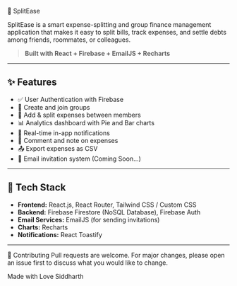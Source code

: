 💸 SplitEase

SplitEase is a smart expense-splitting and group finance management application that makes it easy to split bills, track expenses, and settle debts among friends, roommates, or colleagues.

> **Built with React + Firebase + EmailJS + Recharts**

---

## ✨ Features

- ✅ User Authentication with Firebase
- 👥 Create and join groups
- 💸 Add & split expenses between members
- 📊 Analytics dashboard with Pie and Bar charts
- 🔔 Real-time in-app notifications
- 💬 Comment and note on expenses
- 📤 Export expenses as CSV
- 📧 Email invitation system (Coming Soon...)

---

## 🚀 Tech Stack

- **Frontend:** React.js, React Router, Tailwind CSS / Custom CSS
- **Backend:** Firebase Firestore (NoSQL Database), Firebase Auth
- **Email Services:** EmailJS (for sending invitations)
- **Charts:** Recharts
- **Notifications:** React Toastify

---

🤝 Contributing
Pull requests are welcome. For major changes, please open an issue first to discuss what you would like to change.

Made with Love
Siddharth
